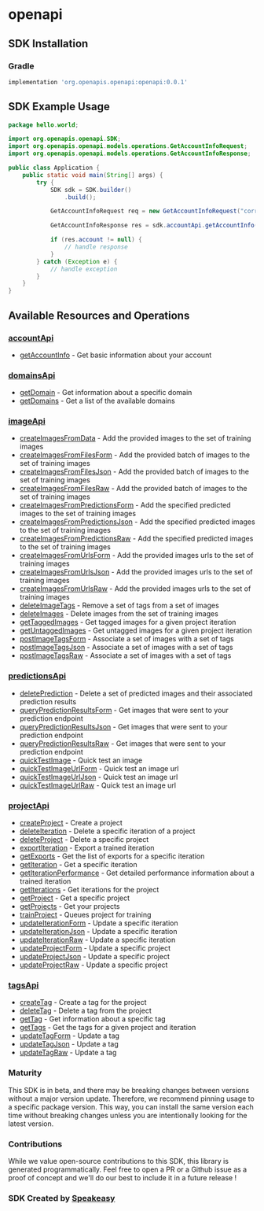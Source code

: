 # openapi

<!-- Start SDK Installation -->
## SDK Installation

### Gradle

```groovy
implementation 'org.openapis.openapi:openapi:0.0.1'
```
<!-- End SDK Installation -->

## SDK Example Usage
<!-- Start SDK Example Usage -->
```java
package hello.world;

import org.openapis.openapi.SDK;
import org.openapis.openapi.models.operations.GetAccountInfoRequest;
import org.openapis.openapi.models.operations.GetAccountInfoResponse;

public class Application {
    public static void main(String[] args) {
        try {
            SDK sdk = SDK.builder()
                .build();

            GetAccountInfoRequest req = new GetAccountInfoRequest("corrupti");            

            GetAccountInfoResponse res = sdk.accountApi.getAccountInfo(req);

            if (res.account != null) {
                // handle response
            }
        } catch (Exception e) {
            // handle exception
        }
    }
}
```
<!-- End SDK Example Usage -->

<!-- Start SDK Available Operations -->
## Available Resources and Operations


### [accountApi](docs/accountapi/README.md)

* [getAccountInfo](docs/accountapi/README.md#getaccountinfo) - Get basic information about your account

### [domainsApi](docs/domainsapi/README.md)

* [getDomain](docs/domainsapi/README.md#getdomain) - Get information about a specific domain
* [getDomains](docs/domainsapi/README.md#getdomains) - Get a list of the available domains

### [imageApi](docs/imageapi/README.md)

* [createImagesFromData](docs/imageapi/README.md#createimagesfromdata) - Add the provided images to the set of training images
* [createImagesFromFilesForm](docs/imageapi/README.md#createimagesfromfilesform) - Add the provided batch of images to the set of training images
* [createImagesFromFilesJson](docs/imageapi/README.md#createimagesfromfilesjson) - Add the provided batch of images to the set of training images
* [createImagesFromFilesRaw](docs/imageapi/README.md#createimagesfromfilesraw) - Add the provided batch of images to the set of training images
* [createImagesFromPredictionsForm](docs/imageapi/README.md#createimagesfrompredictionsform) - Add the specified predicted images to the set of training images
* [createImagesFromPredictionsJson](docs/imageapi/README.md#createimagesfrompredictionsjson) - Add the specified predicted images to the set of training images
* [createImagesFromPredictionsRaw](docs/imageapi/README.md#createimagesfrompredictionsraw) - Add the specified predicted images to the set of training images
* [createImagesFromUrlsForm](docs/imageapi/README.md#createimagesfromurlsform) - Add the provided images urls to the set of training images
* [createImagesFromUrlsJson](docs/imageapi/README.md#createimagesfromurlsjson) - Add the provided images urls to the set of training images
* [createImagesFromUrlsRaw](docs/imageapi/README.md#createimagesfromurlsraw) - Add the provided images urls to the set of training images
* [deleteImageTags](docs/imageapi/README.md#deleteimagetags) - Remove a set of tags from a set of images
* [deleteImages](docs/imageapi/README.md#deleteimages) - Delete images from the set of training images
* [getTaggedImages](docs/imageapi/README.md#gettaggedimages) - Get tagged images for a given project iteration
* [getUntaggedImages](docs/imageapi/README.md#getuntaggedimages) - Get untagged images for a given project iteration
* [postImageTagsForm](docs/imageapi/README.md#postimagetagsform) - Associate a set of images with a set of tags
* [postImageTagsJson](docs/imageapi/README.md#postimagetagsjson) - Associate a set of images with a set of tags
* [postImageTagsRaw](docs/imageapi/README.md#postimagetagsraw) - Associate a set of images with a set of tags

### [predictionsApi](docs/predictionsapi/README.md)

* [deletePrediction](docs/predictionsapi/README.md#deleteprediction) - Delete a set of predicted images and their associated prediction results
* [queryPredictionResultsForm](docs/predictionsapi/README.md#querypredictionresultsform) - Get images that were sent to your prediction endpoint
* [queryPredictionResultsJson](docs/predictionsapi/README.md#querypredictionresultsjson) - Get images that were sent to your prediction endpoint
* [queryPredictionResultsRaw](docs/predictionsapi/README.md#querypredictionresultsraw) - Get images that were sent to your prediction endpoint
* [quickTestImage](docs/predictionsapi/README.md#quicktestimage) - Quick test an image
* [quickTestImageUrlForm](docs/predictionsapi/README.md#quicktestimageurlform) - Quick test an image url
* [quickTestImageUrlJson](docs/predictionsapi/README.md#quicktestimageurljson) - Quick test an image url
* [quickTestImageUrlRaw](docs/predictionsapi/README.md#quicktestimageurlraw) - Quick test an image url

### [projectApi](docs/projectapi/README.md)

* [createProject](docs/projectapi/README.md#createproject) - Create a project
* [deleteIteration](docs/projectapi/README.md#deleteiteration) - Delete a specific iteration of a project
* [deleteProject](docs/projectapi/README.md#deleteproject) - Delete a specific project
* [exportIteration](docs/projectapi/README.md#exportiteration) - Export a trained iteration
* [getExports](docs/projectapi/README.md#getexports) - Get the list of exports for a specific iteration
* [getIteration](docs/projectapi/README.md#getiteration) - Get a specific iteration
* [getIterationPerformance](docs/projectapi/README.md#getiterationperformance) - Get detailed performance information about a trained iteration
* [getIterations](docs/projectapi/README.md#getiterations) - Get iterations for the project
* [getProject](docs/projectapi/README.md#getproject) - Get a specific project
* [getProjects](docs/projectapi/README.md#getprojects) - Get your projects
* [trainProject](docs/projectapi/README.md#trainproject) - Queues project for training
* [updateIterationForm](docs/projectapi/README.md#updateiterationform) - Update a specific iteration
* [updateIterationJson](docs/projectapi/README.md#updateiterationjson) - Update a specific iteration
* [updateIterationRaw](docs/projectapi/README.md#updateiterationraw) - Update a specific iteration
* [updateProjectForm](docs/projectapi/README.md#updateprojectform) - Update a specific project
* [updateProjectJson](docs/projectapi/README.md#updateprojectjson) - Update a specific project
* [updateProjectRaw](docs/projectapi/README.md#updateprojectraw) - Update a specific project

### [tagsApi](docs/tagsapi/README.md)

* [createTag](docs/tagsapi/README.md#createtag) - Create a tag for the project
* [deleteTag](docs/tagsapi/README.md#deletetag) - Delete a tag from the project
* [getTag](docs/tagsapi/README.md#gettag) - Get information about a specific tag
* [getTags](docs/tagsapi/README.md#gettags) - Get the tags for a given project and iteration
* [updateTagForm](docs/tagsapi/README.md#updatetagform) - Update a tag
* [updateTagJson](docs/tagsapi/README.md#updatetagjson) - Update a tag
* [updateTagRaw](docs/tagsapi/README.md#updatetagraw) - Update a tag
<!-- End SDK Available Operations -->

### Maturity

This SDK is in beta, and there may be breaking changes between versions without a major version update. Therefore, we recommend pinning usage 
to a specific package version. This way, you can install the same version each time without breaking changes unless you are intentionally 
looking for the latest version.

### Contributions

While we value open-source contributions to this SDK, this library is generated programmatically. 
Feel free to open a PR or a Github issue as a proof of concept and we'll do our best to include it in a future release !

### SDK Created by [Speakeasy](https://docs.speakeasyapi.dev/docs/using-speakeasy/client-sdks)
